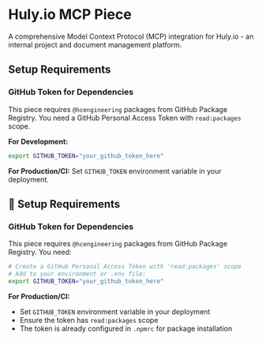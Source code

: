 # Huly.io MCP Piece

A comprehensive Model Context Protocol (MCP) integration for Huly.io - an internal project and document management platform.

## Setup Requirements

### GitHub Token for Dependencies

This piece requires `@hcengineering` packages from GitHub Package Registry. You need a GitHub Personal Access Token with `read:packages` scope.

**For Development:**
```bash
export GITHUB_TOKEN="your_github_token_here"
```

**For Production/CI:**
Set `GITHUB_TOKEN` environment variable in your deployment.


## 🔧 Setup Requirements

### GitHub Token for Dependencies

This piece requires `@hcengineering` packages from GitHub Package Registry. You need:
```bash
# Create a GitHub Personal Access Token with 'read:packages' scope
# Add to your environment or .env file:
export GITHUB_TOKEN="your_github_token_here"
```

**For Production/CI:**
- Set `GITHUB_TOKEN` environment variable in your deployment
- Ensure the token has `read:packages` scope
- The token is already configured in `.npmrc` for package installation
